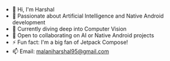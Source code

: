 - 👋 Hi, I'm Harshal
- 👀 Passionate about Artificial Intelligence and Native Android development
- 🌱 Currently diving deep into Computer Vision
- 💞️ Open to collaborating on AI or Native Android projects
- ⚡ Fun fact: I'm a big fan of Jetpack Compose!
- 📫 Email: malaniharshal95@gmail.com

<!---
Harshal292004/Harshal292004 is a ✨ special ✨ repository because its `README.md` (this file) appears on your GitHub profile.
You can click the Preview link to take a look at your changes.
--->
